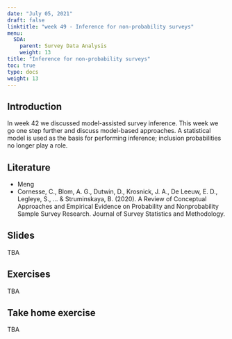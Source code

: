 ```yaml
---
date: "July 05, 2021"
draft: false
linktitle: "week 49 - Inference for non-probability surveys"
menu:
  SDA:
    parent: Survey Data Analysis
    weight: 13
title: "Inference for non-probability surveys"
toc: true
type: docs
weight: 13
---
```


## Introduction

In week 42 we discussed model-assisted survey inference. This week we go one step further and discuss model-based approaches. A statistical model is used as the basis for performing inference; inclusion probabilities no longer play a role.

## Literature

- Meng
- Cornesse, C., Blom, A. G., Dutwin, D., Krosnick, J. A., De Leeuw, E. D., Legleye, S., … & Struminskaya, B. (2020). A Review of Conceptual Approaches and Empirical Evidence on Probability and Nonprobability Sample Survey Research. Journal of Survey Statistics and Methodology.

## Slides

TBA

## Exercises

TBA

## Take home exercise

TBA


